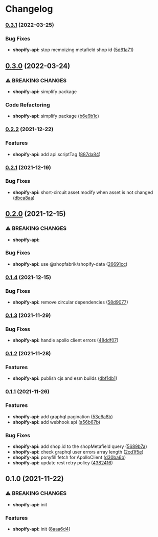 # Changelog

### [0.3.1](https://www.github.com/Shopfabrik-Berlin/shopify-app/compare/shopify-api-v0.3.0...shopify-api-v0.3.1) (2022-03-25)


### Bug Fixes

* **shopify-api:** stop memoizing metafield shop id ([5d61a71](https://www.github.com/Shopfabrik-Berlin/shopify-app/commit/5d61a7146d75ecda3047476d998a6f5925835a72))

## [0.3.0](https://www.github.com/Shopfabrik-Berlin/shopify-app/compare/shopify-api-v0.2.2...shopify-api-v0.3.0) (2022-03-24)


### ⚠ BREAKING CHANGES

* **shopify-api:** simplify package

### Code Refactoring

* **shopify-api:** simplify package ([b6e9b1c](https://www.github.com/Shopfabrik-Berlin/shopify-app/commit/b6e9b1c04ee98a9f2909649324a285ec6408750c))

### [0.2.2](https://www.github.com/Shopfabrik-Berlin/shopify-app/compare/shopify-api-v0.2.1...shopify-api-v0.2.2) (2021-12-22)


### Features

* **shopify-api:** add api.scriptTag ([887da84](https://www.github.com/Shopfabrik-Berlin/shopify-app/commit/887da84039e2ce6edcfbbbea813f4d2afa5d1daa))

### [0.2.1](https://www.github.com/Shopfabrik-Berlin/shopify-app/compare/shopify-api-v0.2.0...shopify-api-v0.2.1) (2021-12-19)


### Bug Fixes

* **shopify-api:** short-circuit asset.modify when asset is not changed ([dbca8aa](https://www.github.com/Shopfabrik-Berlin/shopify-app/commit/dbca8aa217b6df6c192b97bb1151524db0e8fb28))

## [0.2.0](https://www.github.com/Shopfabrik-Berlin/shopify-app/compare/shopify-api-v0.1.4...shopify-api-v0.2.0) (2021-12-15)


### ⚠ BREAKING CHANGES

* **shopify-api:** 

### Bug Fixes

* **shopify-api:** use @shopfabrik/shopify-data ([26691cc](https://www.github.com/Shopfabrik-Berlin/shopify-app/commit/26691cc8b72879877d09545a5def5b0572667c18))

### [0.1.4](https://www.github.com/Shopfabrik-Berlin/shopify-app/compare/shopify-api-v0.1.3...shopify-api-v0.1.4) (2021-12-15)


### Bug Fixes

* **shopify-api:** remove circular dependencies ([58d9077](https://www.github.com/Shopfabrik-Berlin/shopify-app/commit/58d90772f170a2892d80dc5796b2c51a6bf91362))

### [0.1.3](https://www.github.com/Shopfabrik-Berlin/shopify-app/compare/shopify-api-v0.1.2...shopify-api-v0.1.3) (2021-11-29)


### Bug Fixes

* **shopify-api:** handle apollo client errors ([48ddf07](https://www.github.com/Shopfabrik-Berlin/shopify-app/commit/48ddf07c2ccda10350dc0a331ccd56df22ae58cb))

### [0.1.2](https://www.github.com/Shopfabrik-Berlin/shopify-app/compare/shopify-api-v0.1.1...shopify-api-v0.1.2) (2021-11-28)


### Features

* **shopify-api:** publish cjs and esm builds ([dbf1db1](https://www.github.com/Shopfabrik-Berlin/shopify-app/commit/dbf1db10c7d8cdc5001348f35f771192df0ce479))

### [0.1.1](https://www.github.com/Shopfabrik-Berlin/shopify-app/compare/shopify-api-v0.1.0...shopify-api-v0.1.1) (2021-11-26)


### Features

* **shopify-api:** add graphql pagination ([53c6a8b](https://www.github.com/Shopfabrik-Berlin/shopify-app/commit/53c6a8bbdd19cce33a72bb65be01d0b17dc3b353))
* **shopify-api:** add webhook api ([a56b67b](https://www.github.com/Shopfabrik-Berlin/shopify-app/commit/a56b67b7630e2b9526cc4a1d0bf894efb935486e))


### Bug Fixes

* **shopify-api:** add shop.id to the shopMetafield query ([5689b7a](https://www.github.com/Shopfabrik-Berlin/shopify-app/commit/5689b7ae0cd89f52fb5e097b9f1427aff0bae941))
* **shopify-api:** check graphql user errors array length ([2cd1f5e](https://www.github.com/Shopfabrik-Berlin/shopify-app/commit/2cd1f5e34a200904358c06b69dff6e61cf2116f8))
* **shopify-api:** ponyfill fetch for ApolloClient ([d30ba6b](https://www.github.com/Shopfabrik-Berlin/shopify-app/commit/d30ba6b89514bec062c2f9271ea8a0cc55ae2ad0))
* **shopify-api:** update rest retry policy ([4382416](https://www.github.com/Shopfabrik-Berlin/shopify-app/commit/4382416189caa2be039683dd8c827be3d0f07236))

## 0.1.0 (2021-11-22)


### ⚠ BREAKING CHANGES

* **shopify-api:** init

### Features

* **shopify-api:** init ([8aaa6d4](https://www.github.com/Shopfabrik-Berlin/shopify-app/commit/8aaa6d4ce6e538ad5b5c66f2dd855e443e3ba739))
